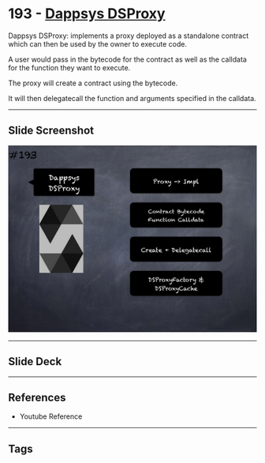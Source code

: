 # 193 - [Dappsys DSProxy](Dappsys%20DSProxy.md)
Dappsys DSProxy: implements a proxy deployed as a standalone contract which can then be used by the owner to execute code. 

A user would pass in the bytecode for the contract as well as the calldata for the function they want to execute.

The proxy will create a contract using the bytecode. 

It will then delegatecall the function and arguments specified in the calldata.

___
## Slide Screenshot
![193.png](../images/solidity201/193.png)
___
## Slide Deck

___
## References
- Youtube Reference
___
## Tags